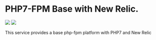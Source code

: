 # PHP7-FPM Base with New Relic.

[![](https://images.microbadger.com/badges/version/unocha/alpine-base-php-fpm.svg)](https://microbadger.com/images/unocha/alpine-base-php-fpm "Get your own version badge on microbadger.com")
[![](https://images.microbadger.com/badges/image/unocha/alpine-base-php-fpm.svg)](https://microbadger.com/images/unocha/alpine-base-php-fpm "Get your own image badge on microbadger.com")


This service provides a base php-fpm platform with PHP7 and New Relic
